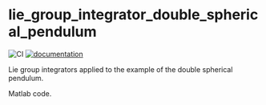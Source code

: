 # lie_group_integrator_double_spherical_pendulum

![CI](https://github.com/THREAD-3-2/lie_group_integrator_double_spherical_pendulum/workflows/CI/badge.svg)
[![documentation](https://img.shields.io/badge/docs-passing-<COLOR>.svg)](https://THREAD-3-2.github.io/lie_group_integrator_double_spherical_pendulum/)

Lie group integrators applied to the example of the double spherical pendulum.

Matlab code.
